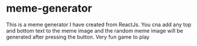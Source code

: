 # meme-generator
This is a meme generator I have created from ReactJs. You cna add any top and bottom text to the meme image and the random meme image will be generated after pressing the button. Very fun game to play
